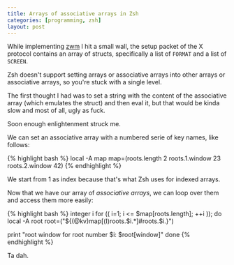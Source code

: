 ```yaml
---
title: Arrays of associative arrays in Zsh
categories: [programming, zsh]
layout: post
---
```


While implementing [zwm][1] I hit a small wall, the setup packet of the X
protocol contains an array of structs, specifically a list of `FORMAT` and a
list of `SCREEN`.

Zsh doesn't support setting arrays or associative arrays into other arrays or
associative arrays, so you're stuck with a single level.

The first thought I had was to set a string with the content of the associative
array (which emulates the struct) and then eval it, but that would be kinda
slow and most of all, ugly as fuck.

Soon enough enlightenment struck me.

We can set an associative array with a numbered serie of key names, like
follows:

{% highlight bash %}
local -A map
map=(roots.length 2 roots.1.window 23 roots.2.window 42)
{% endhighlight %}

We start from 1 as index because that's what Zsh uses for indexed arrays.

Now that we have our array of *associative arrays*, we can loop over them and
access them more easily:

{% highlight bash %}
integer i
for (( i=1; i <= $map[roots.length]; ++i )); do
  local -A root
  root=("${(@kv)map[(I)roots.$i.*]#roots.$i.}")

  print "root window for root number $i: $root[window]"
done
{% endhighlight %}

Ta dah.

[1]: https://github.com/meh/zwm
